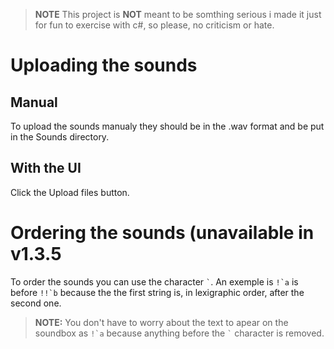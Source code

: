 > **NOTE** This project is **NOT** meant to be somthing serious i made it just for fun to exercise with c#, so please, no criticism or hate.

# Uploading the sounds
## Manual
To upload the sounds manualy they should be in the .wav format and be put in the Sounds directory.
## With the UI
Click the Upload files button.
# Ordering the sounds (unavailable in v1.3.5
To order the sounds you can use the character ```` ` ````. An exemple is ```` !`a ```` is before ```` !!`b ```` because the the first string is, in lexigraphic order, after the second one.
> **NOTE:**  You don't have to worry about the text to apear on the soundbox as ```` !`a ```` because anything before the ```` ` ```` character is removed.

